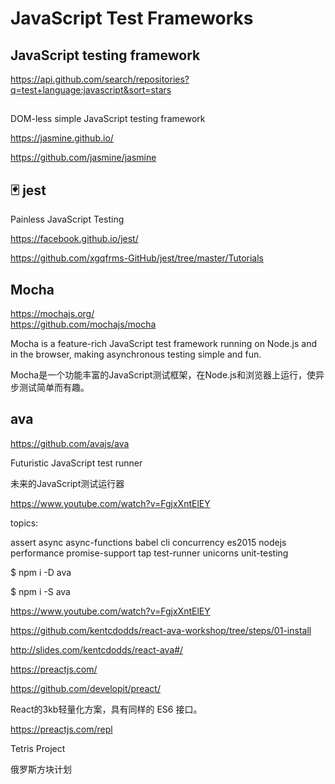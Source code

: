 # JavaScript Test Frameworks  


## JavaScript testing framework 

https://api.github.com/search/repositories?q=test+language:javascript&sort=stars



## 

DOM-less simple JavaScript testing framework 

https://jasmine.github.io/

https://github.com/jasmine/jasmine





## 🃏 jest

Painless JavaScript Testing

https://facebook.github.io/jest/

https://github.com/xgqfrms-GitHub/jest/tree/master/Tutorials




## Mocha  

https://mochajs.org/  
https://github.com/mochajs/mocha  


Mocha is a feature-rich JavaScript test framework running on Node.js and in the browser, making asynchronous testing simple and fun.

Mocha是一个功能丰富的JavaScript测试框架，在Node.js和浏览器上运行，使异步测试简单而有趣。



## ava

https://github.com/avajs/ava  



Futuristic JavaScript test runner

未来的JavaScript测试运行器

https://www.youtube.com/watch?v=FgjxXntElEY


topics:

assert
async
async-functions
babel
cli
concurrency
es2015
nodejs
performance
promise-support
tap
test-runner
unicorns
unit-testing




$ npm i -D ava

$ npm i -S ava

https://www.youtube.com/watch?v=FgjxXntElEY

https://github.com/kentcdodds/react-ava-workshop/tree/steps/01-install


http://slides.com/kentcdodds/react-ava#/






https://preactjs.com/

https://github.com/developit/preact/


React的3kb轻量化方案，具有同样的 ES6 接口。


https://preactjs.com/repl






Tetris Project

俄罗斯方块计划


